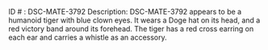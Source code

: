 ID # : DSC-MATE-3792
Description: DSC-MATE-3792 appears to be a humanoid tiger with blue clown eyes. It wears a Doge hat on its head, and a red victory band around its forehead. The tiger has a red cross earring on each ear and carries a whistle as an accessory.